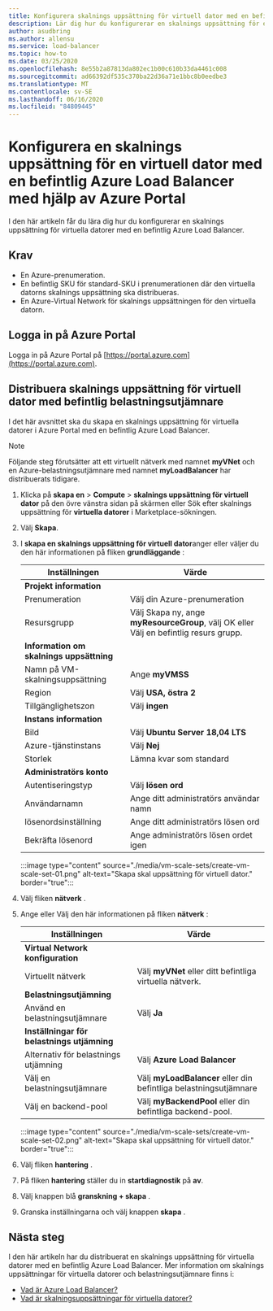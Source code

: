 ```yaml
---
title: Konfigurera skalnings uppsättning för virtuell dator med en befintlig Azure Load Balancer-Azure Portal
description: Lär dig hur du konfigurerar en skalnings uppsättning för en virtuell dator med en befintlig Azure Load Balancer.
author: asudbring
ms.author: allensu
ms.service: load-balancer
ms.topic: how-to
ms.date: 03/25/2020
ms.openlocfilehash: 8e55b2a87813da802ec1b00c610b33da4461c008
ms.sourcegitcommit: ad66392df535c370ba22d36a71e1bbc8b0eedbe3
ms.translationtype: MT
ms.contentlocale: sv-SE
ms.lasthandoff: 06/16/2020
ms.locfileid: "84809445"
---
```

# <a name="configure-a-virtual-machine-scale-set-with-an-existing-azure-load-balancer-using-the-azure-portal"></a>Konfigurera en skalnings uppsättning för en virtuell dator med en befintlig Azure Load Balancer med hjälp av Azure Portal

I den här artikeln får du lära dig hur du konfigurerar en skalnings uppsättning för virtuella datorer med en befintlig Azure Load Balancer. 

## <a name="prerequisites"></a>Krav

- En Azure-prenumeration.
- En befintlig SKU för standard-SKU i prenumerationen där den virtuella datorns skalnings uppsättning ska distribueras.
- En Azure-Virtual Network för skalnings uppsättningen för den virtuella datorn.

## <a name="sign-in-to-the-azure-portal"></a>Logga in på Azure Portal

Logga in på Azure Portal på [https://portal.azure.com](https://portal.azure.com).



## <a name="deploy-virtual-machine-scale-set-with-existing-load-balancer"></a>Distribuera skalnings uppsättning för virtuell dator med befintlig belastningsutjämnare

I det här avsnittet ska du skapa en skalnings uppsättning för virtuella datorer i Azure Portal med en befintlig Azure Load Balancer.

> [!NOTE]
> Följande steg förutsätter att ett virtuellt nätverk med namnet **myVNet** och en Azure-belastningsutjämnare med namnet **myLoadBalancer** har distribuerats tidigare.

1. Klicka på **skapa en**  >  **Compute**  >  **skalnings uppsättning för virtuell dator** på den övre vänstra sidan på skärmen eller Sök efter skalnings uppsättning för **virtuella datorer** i Marketplace-sökningen.

2. Välj **Skapa**.

3. I **skapa en skalnings uppsättning för virtuell dator**anger eller väljer du den här informationen på fliken **grundläggande** :

    | Inställningen                        | Värde                                                                                                 |
    |--------------------------------|-------------------------------------------------------------------------------------------------------|
    | **Projekt information**            |                                                                                                       |
    | Prenumeration                   | Välj din Azure-prenumeration                                                                        |
    | Resursgrupp                 | Välj Skapa ny, ange **myResourceGroup**, välj OK eller Välj en befintlig resurs grupp. |
    | **Information om skalnings uppsättning**          |                                                                                                       |
    | Namn på VM-skalningsuppsättning | Ange **myVMSS**                                                                                      |
    | Region                         | Välj **USA, östra 2**                                                                                    |
    | Tillgänglighetszon              | Välj **ingen**                                                                                       |
    | **Instans information**           |                                                                                                       |
    | Bild                          | Välj **Ubuntu Server 18,04 LTS**                                                                    |
    | Azure-tjänstinstans            | Välj **Nej**                                                                                         |
    | Storlek                           | Lämna kvar som standard                                                                                      |
    | **Administratörs konto**      |                                                                                                       |
    | Autentiseringstyp            | Välj **lösen ord**                                                                                   |
    | Användarnamn                       | Ange ditt administratörs användar namn        |
    | lösenordsinställning                       | Ange ditt administratörs lösen ord    |
    | Bekräfta lösenord               | Ange administratörs lösen ordet igen |


    :::image type="content" source="./media/vm-scale-sets/create-vm-scale-set-01.png" alt-text="Skapa skal uppsättning för virtuell dator." border="true":::

4. Välj fliken **nätverk** .

5. Ange eller Välj den här informationen på fliken **nätverk** :

     Inställningen                           | Värde                                                    |
    |-----------------------------------|----------------------------------------------------------|
    | **Virtual Network konfiguration** |                                                          |
    | Virtuellt nätverk                   | Välj **myVNet** eller ditt befintliga virtuella nätverk.      |
    | **Belastningsutjämning**                |                                                          |
    | Använd en belastningsutjämnare               | Välj **Ja**                                           |
    | **Inställningar för belastnings utjämning**       |                                                          |
    | Alternativ för belastnings utjämning            | Välj **Azure Load Balancer**                           |
    | Välj en belastningsutjämnare            | Välj **myLoadBalancer** eller din befintliga belastningsutjämnare |
    | Välj en backend-pool             | Välj **myBackendPool** eller din befintliga backend-pool.  |

    :::image type="content" source="./media/vm-scale-sets/create-vm-scale-set-02.png" alt-text="Skapa skal uppsättning för virtuell dator." border="true":::

6. Välj fliken **hantering** .

7. På fliken **hantering** ställer du in **startdiagnostik** på **av**.

8. Välj knappen blå **granskning + skapa** .

9. Granska inställningarna och välj knappen **skapa** .

## <a name="next-steps"></a>Nästa steg

I den här artikeln har du distribuerat en skalnings uppsättning för virtuella datorer med en befintlig Azure Load Balancer.  Mer information om skalnings uppsättningar för virtuella datorer och belastningsutjämnare finns i:

- [Vad är Azure Load Balancer?](load-balancer-overview.md)
- [Vad är skalningsuppsättningar för virtuella datorer?](../virtual-machine-scale-sets/overview.md)
